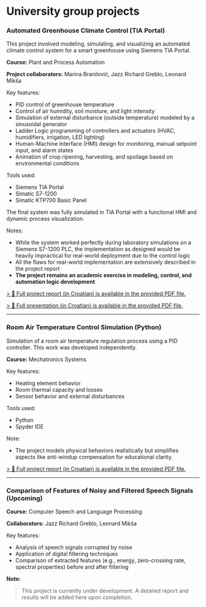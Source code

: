 # University group projects

### Automated Greenhouse Climate Control (TIA Portal)

This project involved modeling, simulating, and visualizing an automated climate control system for a smart greenhouse using Siemens TIA Portal.  

**Course:** Plant and Process Automation

**Project collaborators:** Marina Branilović, Jazz Richard Greblo, Leonard Mikša

Key features:
- PID control of greenhouse temperature
- Control of air humidity, soil moisture, and light intensity
- Simulation of external disturbance (outside temperature) modeled by a sinusoidal generator
- Ladder Logic programming of controllers and actuators (HVAC, humidifiers, irrigation, LED lighting)
- Human-Machine Interface (HMI) design for monitoring, manual setpoint input, and alarm states
- Animation of crop ripening, harvesting, and spoilage based on environmental conditions

Tools used:
- Siemens TIA Portal
- Simatic S7-1200
- Simatic KTP700 Basic Panel

The final system was fully simulated in TIA Portal with a functional HMI and dynamic process visualization.

Notes:  
- While the system worked perfectly during laboratory simulations on a Siemens S7-1200 PLC, the implementation as designed would be heavily impractical for real-world deployment due to the control logic
- All the flaws for real-world implementation are extensively described in the project report 
- **The project remains an academic exercise in modeling, control, and automation logic development**

[> 📎 Full project report (in Croatian) is available in the provided PDF file.](report_greenhouse_control.pdf)

[> 📎 Full presentation (in Croatian) is available in the provided PDF file.](presentation_greenhouse_control.pdf)

---


### Room Air Temperature Control Simulation (Python)

Simulation of a room air temperature regulation process using a PID controller. This work was developed independently.

**Course:** Mechatronics Systems

Key features:
- Heating element behavior
- Room thermal capacity and losses
- Sensor behavior and external disturbances

Tools used:
- Python
- Spyder IDE

Note:  
- The project models physical behaviors realistically but simplifies aspects like anti-windup compensation for educational clarity.

[> 📎 Full project report (in Croatian) is available in the provided PDF file.](report_room_temperature_control.pdf)

---


### Comparison of Features of Noisy and Filtered Speech Signals (Upcoming)

**Course:** Computer Speech and Language Processing

**Collaborators:** Jazz Richard Greblo, Leonard Mikša

Key features:
- Analysis of speech signals corrupted by noise
- Application of digital filtering techniques
- Comparison of extracted features (e.g., energy, zero-crossing rate, spectral properties) before and after filtering

**Note:**  
> This project is currently under development. A detailed report and results will be added here upon completion.
